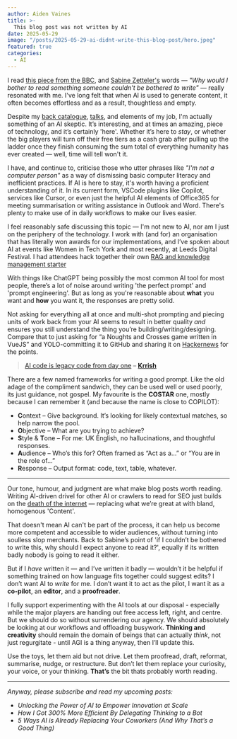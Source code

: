 ```yaml
---
author: Aiden Vaines
title: >-
  This blog post was not written by AI
date: 2025-05-29
image: "/posts/2025-05-29-ai-didnt-write-this-blog-post/hero.jpeg"
featured: true
categories:
  - AI
---
```


I read [this piece from the BBC](https://www.bbc.co.uk/news/articles/c15q5qzdjqxo), and [Sabine Zetteler's](https://www.zetteler.co.uk/) words — *"Why would I bother to read something someone couldn't be bothered to write"* — really resonated with me. I've long felt that when AI is used to generate content, it often becomes effortless and as a result, thoughtless and empty.

Despite my [back catalogue](posts/2023-03-29-my-obligatory-gpt-post/), [talks](talks/2024-09-18-leeds-digital-festival-ai-stop-talking-start-doing/), and elements of my job, I'm actually something of an AI skeptic. It’s interesting, and at times an amazing, piece of technology, and it’s certainly 'here'. Whether it’s here to *stay*, or whether the big players will turn off their free tiers as a cash grab after pulling up the ladder once they finish consuming the sum total of everything humanity has ever created — well, time will tell won't it.

I have, and continue to, criticise those who utter phrases like *"I'm not a computer person"* as a way of dismissing basic computer literacy and inefficient practices. If AI is here to stay, it's worth having a proficient understanding of it. In its current form, VSCode plugins like Copilot, services like Cursor, or even just the helpful AI elements of Office365 for meeting summarisation or writing assistance in Outlook and Word. There's plenty to make use of in daily workflows to make our lives easier.

I feel reasonably safe discussing this topic — I'm not new to AI, nor am I just on the periphery of the technology. I work with (and for) an organisation that has literally won awards for our implementations, and I’ve spoken about AI at events like Women in Tech York and most recently, at Leeds Digital Festival. I had attendees hack together their own [RAG and knowledge management starter](talks/2024-09-18-leeds-digital-festival-ai-stop-talking-start-doing)

With things like ChatGPT being possibly the most common AI tool for most people, there’s a lot of noise around writing 'the perfect prompt' and 'prompt engineering'. But as long as you're reasonable about **what** you want and **how** you want it, the responses are pretty solid. 

Not asking for everything all at once and multi-shot prompting and piecing units of work back from your AI seems to result in better quality *and* ensures you still understand the thing you’re building/writing/designing. Compare that to just asking for “a Noughts and Crosses game written in VueJS” and YOLO-committing it to GitHub and sharing it on [Hackernews](https://news.ycombinator.com/show) for the points.

> [AI code is legacy code from day one](https://text-incubation.com/AI+code+is+legacy+code+from+day+one) – **[Krrish](https://twitter.com/krrishd)**

There are a few named frameworks for writing a good prompt. Like the old adage of the compliment sandwich, they can be used well or used poorly, its just guidance, not gospel. My favourite is the **COSTAR** one, mostly because I can remember it (and because the name is close to COPILOT):

* **C**ontext – Give background. It’s looking for likely contextual matches, so help narrow the pool.
* **O**bjective – What are you trying to achieve?
* **S**tyle & **T**one – For me: UK English, no hallucinations, and thoughtful responses.
* **A**udience – Who’s this for? Often framed as “Act as a…” or “You are in the role of…”
* **R**esponse – Output format: code, text, table, whatever.

---

Our tone, humour, and judgment are what make blog posts worth reading. Writing AI-driven drivel for other AI or crawlers to read for SEO just builds on the [death of the internet](https://en.wikipedia.org/wiki/Dead_Internet_theory) — replacing what we’re great at with bland, homogenous 'Content'.

That doesn't mean AI can't be part of the process, it can help us become more competent and accessible to wider audiences, without turning into soulless slop merchants. Back to Sabine’s point of 'if I couldn’t be bothered to write this, why should I expect anyone to read it?', equally if its written badly nobody is going to read it either.

But if I *have* written it — and I’ve written it badly — wouldn’t it be helpful if something trained on how language fits together could suggest edits? I don’t want AI to *write* for me. I don’t want it to act as the pilot, I want it as a **co-pilot**, an **editor**, and a **proofreader**.

I fully support experimenting with the AI tools at our disposal - especially while the major players are handing out free access left, right, and centre. But we should do so without surrendering our agency. We should absolutely be looking at our workflows and offloading busywork. **Thinking and creativity** should remain the domain of beings that can actually *think*, not just regurgitate - until AGI is a thing anyway, then I’ll update this.

Use the toys, let them aid but not drive. Let them proofread, draft, reformat, summarise, nudge, or restructure. But don’t let them replace your curiosity, your voice, or your thinking. **That’s** the bit thats probably worth reading.

---

*Anyway, please subscribe and read my upcoming posts:*

* *Unlocking the Power of AI to Empower Innovation at Scale*
* *How I Got 300% More Efficient By Delegating Thinking to a Bot*
* *5 Ways AI is Already Replacing Your Coworkers (And Why That’s a Good Thing)*
